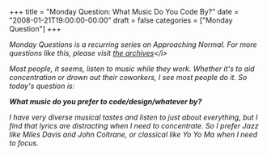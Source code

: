 +++
title = "Monday Question: What Music Do You Code By?"
date = "2008-01-21T19:00:00-00:00"
draft = false
categories = ["Monday Question"]
+++

<i>Monday Questions is a recurring series on Approaching Normal. For
more questions like this, please visit [the
archives](http://www.approachingnormal.com/tags/questions.)</i>

Most people, it seems, listen to music while they work. Whether it's to
aid concentration or drown out their coworkers, I see most people do it.
So today's question is:

<b>What music do you prefer to code/design/whatever by?</b>

I have very diverse musical tastes and listen to just about everything,
but I find that lyrics are distracting when I need to concentrate. So I
prefer Jazz like Miles Davis and John Coltrane, or classical like Yo Yo
Ma when I need to focus.

